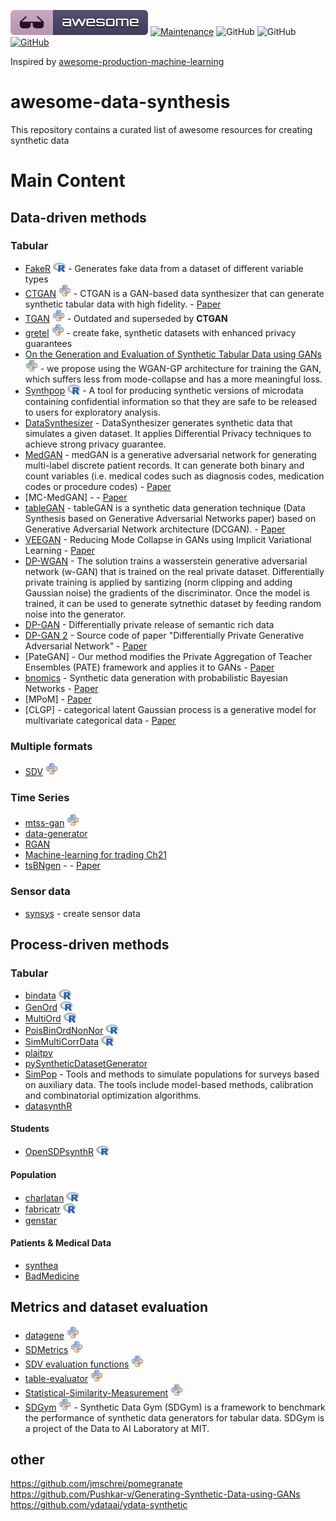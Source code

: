 [![Awesome](images/awesome.svg)](https://github.com/sindresorhus/awesome)
[![Maintenance](https://img.shields.io/badge/Maintained%3F-YES-green.svg)](https://github.com/joofio/awesome-data-synthesis/graphs/commit-activity)
![GitHub](https://img.shields.io/badge/Release-PROD-yellow.svg)
![GitHub](https://img.shields.io/badge/License-MIT-lightgrey.svg)
[![GitHub](https://img.shields.io/twitter/follow/4Elemento.svg?label=Follow)](https://twitter.com/4Elemento/)

Inspired by [awesome-production-machine-learning](https://github.com/EthicalML/awesome-production-machine-learning)

# awesome-data-synthesis
This repository contains a curated list of awesome resources for creating synthetic data


# Main Content

## Data-driven methods

### Tabular
* [FakeR](https://cran.r-project.org/web/packages/fakeR/index.html) <img src="images/R_logo.svg.png" width="20" heigth=18> - Generates fake data from a dataset of different variable types
* [CTGAN](https://github.com/sdv-dev/CTGAN) <img src="images/python.png" width="20" heigth=20> - CTGAN is a GAN-based data synthesizer that can generate synthetic tabular data with high fidelity. - [Paper](https://arxiv.org/pdf/1907.00503.pdf)
* [TGAN](https://github.com/sdv-dev/TGAN) <img src="images/python.png" width="20" heigth=20> - Outdated and superseded by **CTGAN**
* [gretel](https://github.com/gretelai/gretel-synthetics) <img src="images/python.png" width="20" heigth=20> - create fake, synthetic datasets with enhanced privacy guarantees
* [On the Generation and Evaluation of Synthetic Tabular Data using GANs](https://github.com/Baukebrenninkmeijer/On-the-Generation-and-Evaluation-of-Synthetic-Tabular-Data-using-GANs) <img src="images/python.png" width="20" heigth=20> - we propose using the WGAN-GP architecture for training the GAN, which suffers less from mode-collapse and has a more meaningful loss. 
* [Synthpop](https://cran.r-project.org/web/packages/synthpop/index.html)  <img src="images/R_logo.svg.png" width="20" heigth=18> - A tool for producing synthetic versions of microdata containing confidential information so that they are safe to be released to users for exploratory analysis.
* [DataSynthesizer](https://github.com/DataResponsibly/DataSynthesizer) - DataSynthesizer generates synthetic data that simulates a given dataset. It applies Differential Privacy techniques to achieve strong privacy guarantee.
* [MedGAN](https://github.com/mp2893/medgan) - medGAN is a generative adversarial network for generating multi-label discrete patient records. It can generate both binary and count variables (i.e. medical codes such as diagnosis codes, medication codes or procedure codes) - [Paper](https://arxiv.org/abs/1703.06490)
* [MC-MedGAN] - - [Paper](https://arxiv.org/pdf/1807.01202.pdf)
* [tableGAN](https://github.com/mahmoodm2/tableGAN) - tableGAN is a synthetic data generation technique (Data Synthesis based on Generative Adversarial Networks paper) based on Generative Adversarial Network architecture (DCGAN). - [Paper](http://www.vldb.org/pvldb/vol11/p1071-park.pdf)
* [VEEGAN](https://akashgit.github.io/VEEGAN/) - Reducing Mode Collapse in GANs using Implicit Variational Learning - [Paper](https://arxiv.org/abs/1705.07761)
* [DP-WGAN](https://github.com/nesl/nist_differential_privacy_synthetic_data_challenge) - The solution trains a wasserstein generative adversarial network (w-GAN) that is trained on the real private dataset. Differentially private training is applied by santizing (norm clipping and adding Gaussian noise) the gradients of the discriminator. Once the model is trained, it can be used to generate sytnethic dataset by feeding random noise into the generator. 
* [DP-GAN](https://github.com/alps-lab/dpgan) - Differentially private release of semantic rich data
* [DP-GAN 2](https://github.com/illidanlab/dpgan) - Source code of paper "Differentially Private Generative Adversarial Network" - [Paper](https://arxiv.org/abs/1802.06739)
* [PateGAN] -  Our method modifies the Private Aggregation of Teacher Ensembles (PATE) framework and applies it to GANs - [Paper](https://openreview.net/forum?id=S1zk9iRqF7)
* [bnomics](https://bitbucket.org/77D/bnomics/src/master/) - Synthetic data generation with probabilistic Bayesian Networks - [Paper](https://www.biorxiv.org/content/10.1101/2020.06.14.151084v1.full.pdf)
* [MPoM] - [Paper](https://www.tandfonline.com/doi/abs/10.1198/jasa.2009.tm08439)
* [CLGP] - categorical latent Gaussian process is a generative model for multivariate categorical data - [Paper](http://proceedings.mlr.press/v37/gala15.html)


### Multiple formats
* [SDV](https://github.com/sdv-dev/SDV) <img src="images/python.png" width="20" heigth=20>

### Time Series
* [mtss-gan](https://github.com/firmai/mtss-gan) <img src="images/python.png" width="20" heigth=20>
* [data-generator](https://github.com/KDD-OpenSource/data-generation)
* [RGAN](https://github.com/ratschlab/RGAN)
* [Machine-learning for trading Ch21](https://github.com/stefan-jansen/machine-learning-for-trading/tree/master/21_gans_for_synthetic_time_series)
* [tsBNgen](https://github.com/manitadayon/tsBNgen) - - [Paper](https://arxiv.org/pdf/2009.04595.pdf)


### Sensor data
* [synsys](https://github.com/jb3dahmen/SynSys-Updated) - create sensor data 

## Process-driven methods

### Tabular
* [bindata](https://cran.r-project.org/web/packages/bindata/index.html) <img src="images/R_logo.svg.png" width="20" heigth=18>
* [GenOrd](https://cran.r-project.org/web/packages/GenOrd/index.html) <img src="images/R_logo.svg.png" width="20" heigth=18>
* [MultiOrd](https://cran.r-project.org/web/packages/MultiOrd/index.html) <img src="images/R_logo.svg.png" width="20" heigth=18>
* [PoisBinOrdNonNor](https://cran.r-project.org/web/packages/PoisBinOrdNonNor/index.html) <img src="images/R_logo.svg.png" width="20" heigth=18>
* [SimMultiCorrData](https://cran.r-project.org/web/packages/SimMultiCorrData/index.html) <img src="images/R_logo.svg.png" width="20" heigth=18>
* [plaitpy](https://github.com/plaitpy/plaitpy) 
* [pySyntheticDatasetGenerator](https://github.com/EDS-APHP/pySyntheticDatasetGenerator)
* [SimPop](https://cran.r-project.org/web/packages/simPop/index.html) - Tools and methods to simulate populations for surveys based on auxiliary data. The tools include model-based methods, calibration and combinatorial optimization algorithms. 
* [datasynthR](https://github.com/jknowles/datasynthR)

#### Students
* [OpenSDPsynthR](https://github.com/opensdp/OpenSDPsynthR) <img src="images/R_logo.svg.png" width="20" heigth=18>

#### Population
* [charlatan](https://cran.r-project.org/web/packages/charlatan/index.html) <img src="images/R_logo.svg.png" width="20" heigth=18>
* [fabricatr](https://cran.r-project.org/web/packages/fabricatr/index.html) <img src="images/R_logo.svg.png" width="20" heigth=18>
* [genstar](https://github.com/ANRGenstar/genstar)

#### Patients & Medical Data
* [synthea](https://github.com/synthetichealth/synthea)
* [BadMedicine](https://github.com/HicServices/BadMedicine)

## Metrics and dataset evaluation 
* [datagene](https://github.com/firmai/datagene) <img src="images/python.png" width="20" heigth=20>
* [SDMetrics](https://github.com/sdv-dev/SDMetrics) <img src="images/python.png" width="20" heigth=20>
* [SDV evaluation functions](https://github.com/sdv-dev/SDV) <img src="images/python.png" width="20" heigth=20>
* [table-evaluator](https://github.com/Baukebrenninkmeijer/table-evaluator) <img src="images/python.png" width="20" heigth=20>
* [Statistical-Similarity-Measurement](https://github.com/Olliang/Statistical-Similarity-Measurement) <img src="images/python.png" width="20" heigth=20>
* [SDGym](https://github.com/sdv-dev/SDGym) <img src="images/python.png" width="20" heigth=20> - Synthetic Data Gym (SDGym) is a framework to benchmark the performance of synthetic data generators for tabular data. SDGym is a project of the Data to AI Laboratory at MIT.



## other 
https://github.com/jmschrei/pomegranate  
https://github.com/Pushkar-v/Generating-Synthetic-Data-using-GANs  
https://github.com/ydataai/ydata-synthetic  
